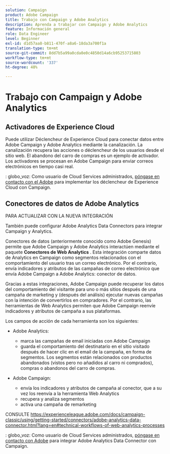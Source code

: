 ```yaml
---
solution: Campaign
product: Adobe Campaign
title: Trabajo con Campaign y Adobe Analytics
description: Aprenda a trabajar con Campaign y Adobe Analytics
feature: Información general
role: Data Engineer
level: Beginner
exl-id: d1d57aa8-b811-470f-a8a6-18da3a700f1a
translation-type: tm+mt
source-git-commit: 8dd7b5a99a0cda0e0c4850d14a6cb95253715803
workflow-type: tm+mt
source-wordcount: '337'
ht-degree: 48%

---
```


# Trabajo con Campaign y Adobe Analytics

## Activadores de Experience Cloud

Puede utilizar Déclencheur de Experience Cloud para conectar datos entre Adobe Campaign y Adobe Analytics mediante la canalización. La canalización recupera las acciones o déclencheur de los usuarios desde el sitio web. El abandono del carro de compras es un ejemplo de activador. Los activadores se procesan en Adobe Campaign para enviar correos electrónicos en tiempo casi real.

: globo_voz: Como usuario de Cloud Services administrados, [póngase en contacto con el Adobe](../start/support.md#support) para implementar los déclencheur de Experience Cloud con Campaign.

## Conectores de datos de Adobe Analytics

PARA ACTUALIZAR CON LA NUEVA INTEGRACIÓN

También puede configurar Adobe Analytics Data Connectors para integrar Campaign y Analytics.

Conectores de datos (anteriormente conocido como Adobe Genesis) permite que Adobe Campaign y Adobe Analytics interactúen mediante el paquete **Conectores de Web Analytics** . Esta integración comparte datos de Analytics en Campaign como segmentos relacionados con el comportamiento del usuario tras un correo electrónico. Por el contrario, envía indicadores y atributos de las campañas de correo electrónico que envía Adobe Campaign a Adobe Analytics: conector de datos.

Gracias a estas integraciones, Adobe Campaign puede recuperar los datos del comportamiento del visitante para uno o más sitios después de una campaña de marketing y (después del análisis) ejecutar nuevas campañas con la intención de convertirlos en compradores. Por el contrario, las herramientas de Web Analytics permiten que Adobe Campaign reenvíe indicadores y atributos de campaña a sus plataformas.

Los campos de acción de cada herramienta son los siguientes:

* Adobe Analytics:

   * marca las campañas de email iniciadas con Adobe Campaign
   * guarda el comportamiento del destinatario en el sitio visitado después de hacer clic en el email de la campaña, en forma de segmentos. Los segmentos están relacionados con productos abandonados (vistos pero no añadidos al carro ni comprados), compras o abandonos del carro de compras.

* Adobe Campaign:

   * envía los indicadores y atributos de campaña al conector, que a su vez los reenvía a la herramienta Web Analytics
   * recupera y analiza segmentos
   * activa una campaña de remarketing

CONSULTE https://experienceleague.adobe.com/docs/campaign-classic/using/getting-started/connectors/adobe-analytics-data-connector.html?lang=en#technical-workflows-of-web-analytics-processes

: globo_voz: Como usuario de Cloud Services administrados, [póngase en contacto con Adobe](../start/support.md#support) para integrar Adobe Analytics Data Connector con Campaign.

